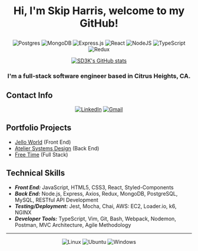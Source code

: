 # <div align="center"> <p> Hi, I'm Skip Harris, welcome to my GitHub! </p></div>

<div align="center"> 

![Postgres](https://img.shields.io/badge/postgres-%23316192.svg?style=for-the-badge&logo=postgresql&logoColor=white) ![MongoDB](https://img.shields.io/badge/MongoDB-%234ea94b.svg?style=for-the-badge&logo=mongodb&logoColor=white)  ![Express.js](https://img.shields.io/badge/express.js-%23404d59.svg?style=for-the-badge&logo=express&logoColor=%2361DAFB) ![React](https://img.shields.io/badge/react-%2320232a.svg?style=for-the-badge&logo=react&logoColor=%2361DAFB) ![NodeJS](https://img.shields.io/badge/node.js-6DA55F?style=for-the-badge&logo=node.js&logoColor=white) ![TypeScript](https://img.shields.io/badge/typescript-%23007ACC.svg?style=for-the-badge&logo=typescript&logoColor=white) ![Redux](https://img.shields.io/badge/Redux-593D88?style=for-the-badge&logo=redux&logoColor=white)








[![SD3K's GitHub stats](https://github-readme-stats.vercel.app/api?username=SD3K&hide=stars&count_private=true&show_icons=true&theme=dark)](https://github.com/anuraghazra/github-readme-stats)

###  I'm a full-stack software engineer based in Citrus Heights, CA. 

</div>



## Contact Info

<div align="center">

[![LinkedIn](https://img.shields.io/badge/Skipper%20Harris-%230077B5.svg?style=for-the-badge&logo=linkedin&logoColor=white)](https://www.linkedin.com/in/skipperharris/) [![Gmail](https://img.shields.io/badge/SkipDawg3000-D14836?style=for-the-badge&logo=gmail&logoColor=white)](mailto:skipdawg3000@gmail.com)

</div>

## Portfolio Projects
- [Jello World](https://github.com/frp58-Monks/FEC) (Front End)
- [Atelier Systems Design](https://github.com/RFP-58-DK/SDC-Reviews) (Back End) 
- [Free Time](https://github.com/Blue-Squirtles/FreeTime) (Full Stack) 

## Technical Skills
- **_Front End:_** JavaScript, HTML5, CSS3, React, Styled-Components
- **_Back End:_** Node.js, Express, Axios, Redux, MongoDB, PostgreSQL, MySQL, RESTful API Development
- **_Testing/Deployment:_** Jest, Mocha, Chai, AWS: EC2, Loader.io, k6, NGINX
- **_Developer Tools:_** TypeScript, Vim, Git, Bash, Webpack, Nodemon, Postman, MVC Architecture, Agile Methodology


<div align="center">

---

![Linux](https://img.shields.io/badge/Linux-FCC624?style=for-the-badge&logo=linux&logoColor=black) ![Ubuntu](https://img.shields.io/badge/Ubuntu-E95420?style=for-the-badge&logo=ubuntu&logoColor=white) ![Windows](https://img.shields.io/badge/Windows-0078D6?style=for-the-badge&logo=windows&logoColor=white)


</div>
